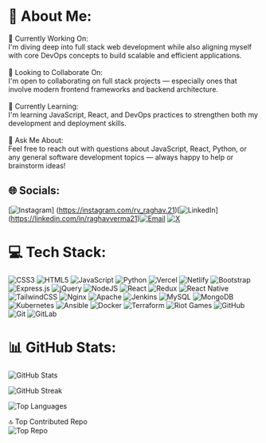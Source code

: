 # 💫 About Me:
🔭 Currently Working On:<br>I'm diving deep into full stack web development while also aligning myself with core DevOps concepts to build scalable and efficient applications.<br><br>👯 Looking to Collaborate On:<br>I'm open to collaborating on full stack projects — especially ones that involve modern frontend frameworks and backend architecture.<br><br>🌱 Currently Learning:<br>I'm learning JavaScript, React, and DevOps practices to strengthen both my development and deployment skills.<br><br>💬 Ask Me About:<br>Feel free to reach out with questions about JavaScript, React, Python, or any general software development topics — always happy to help or brainstorm ideas!


## 🌐 Socials:

[![Instagram](https://img.shields.io/badge/Instagram-%23E4405F.svg?logo=Instagram&logoColor=white)] (https://instagram.com/rv_raghav.21)[![LinkedIn](https://img.shields.io/badge/LinkedIn-%230077B5.svg?logo=linkedin&logoColor=white)] (https://linkedin.com/in/raghavverma21)[![Email](https://img.shields.io/badge/Email-D14836?logo=gmail&logoColor=white)](mailto:raghav2103rv@gmail.com) [![X](https://img.shields.io/badge/X-000000?logo=twitter&logoColor=white)](https://x.com/Raghav_2103)    


  


# 💻 Tech Stack:
![CSS3](https://img.shields.io/badge/css3-%231572B6.svg?style=for-the-badge&logo=css3&logoColor=white) ![HTML5](https://img.shields.io/badge/html5-%23E34F26.svg?style=for-the-badge&logo=html5&logoColor=white) ![JavaScript](https://img.shields.io/badge/javascript-%23323330.svg?style=for-the-badge&logo=javascript&logoColor=%23F7DF1E) ![Python](https://img.shields.io/badge/python-3670A0?style=for-the-badge&logo=python&logoColor=ffdd54) ![Vercel](https://img.shields.io/badge/vercel-%23000000.svg?style=for-the-badge&logo=vercel&logoColor=white) ![Netlify](https://img.shields.io/badge/netlify-%23000000.svg?style=for-the-badge&logo=netlify&logoColor=#00C7B7) ![Bootstrap](https://img.shields.io/badge/bootstrap-%238511FA.svg?style=for-the-badge&logo=bootstrap&logoColor=white) ![Express.js](https://img.shields.io/badge/express.js-%23404d59.svg?style=for-the-badge&logo=express&logoColor=%2361DAFB) ![jQuery](https://img.shields.io/badge/jquery-%230769AD.svg?style=for-the-badge&logo=jquery&logoColor=white) ![NodeJS](https://img.shields.io/badge/node.js-6DA55F?style=for-the-badge&logo=node.js&logoColor=white) ![React](https://img.shields.io/badge/react-%2320232a.svg?style=for-the-badge&logo=react&logoColor=%2361DAFB) ![Redux](https://img.shields.io/badge/redux-%23593d88.svg?style=for-the-badge&logo=redux&logoColor=white) ![React Native](https://img.shields.io/badge/react_native-%2320232a.svg?style=for-the-badge&logo=react&logoColor=%2361DAFB) ![TailwindCSS](https://img.shields.io/badge/tailwindcss-%2338B2AC.svg?style=for-the-badge&logo=tailwind-css&logoColor=white) ![Nginx](https://img.shields.io/badge/nginx-%23009639.svg?style=for-the-badge&logo=nginx&logoColor=white) ![Apache](https://img.shields.io/badge/apache-%23D42029.svg?style=for-the-badge&logo=apache&logoColor=white) ![Jenkins](https://img.shields.io/badge/jenkins-%232C5263.svg?style=for-the-badge&logo=jenkins&logoColor=white) ![MySQL](https://img.shields.io/badge/mysql-4479A1.svg?style=for-the-badge&logo=mysql&logoColor=white) ![MongoDB](https://img.shields.io/badge/MongoDB-%234ea94b.svg?style=for-the-badge&logo=mongodb&logoColor=white) ![Kubernetes](https://img.shields.io/badge/kubernetes-%23326ce5.svg?style=for-the-badge&logo=kubernetes&logoColor=white) ![Ansible](https://img.shields.io/badge/ansible-%231A1918.svg?style=for-the-badge&logo=ansible&logoColor=white) ![Docker](https://img.shields.io/badge/docker-%230db7ed.svg?style=for-the-badge&logo=docker&logoColor=white) ![Terraform](https://img.shields.io/badge/terraform-%235835CC.svg?style=for-the-badge&logo=terraform&logoColor=white) ![Riot Games](https://img.shields.io/badge/riotgames-D32936.svg?style=for-the-badge&logo=riotgames&logoColor=white) ![GitHub](https://img.shields.io/badge/github-%23121011.svg?style=for-the-badge&logo=github&logoColor=white) ![Git](https://img.shields.io/badge/git-%23F05033.svg?style=for-the-badge&logo=git&logoColor=white) ![GitLab](https://img.shields.io/badge/gitlab-%23181717.svg?style=for-the-badge&logo=gitlab&logoColor=white)
# 📊 GitHub Stats:
![GitHub Stats](https://github-readme-stats.vercel.app/api?username=rv-raghav&theme=dark&hide_border=false&include_all_commits=true&count_private=true)

![GitHub Streak](https://nirzak-streak-stats.vercel.app/?user=rv-raghav&theme=dark&hide_border=false)

![Top Languages](https://github-readme-stats.vercel.app/api/top-langs/?username=rv-raghav&theme=dark&hide_border=false&include_all_commits=true&count_private=true&layout=compact)

🔝 Top Contributed Repo  
![Top Repo](https://github-contributor-stats.vercel.app/api?username=rv-raghav&limit=5&theme=dark&combine_all_yearly_contributions=true)


<!-- Proudly created with GPRM ( https://gprm.itsvg.in ) -->
